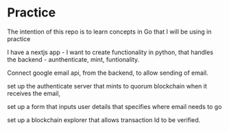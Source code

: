 # Practice

The intention of this repo is to learn concepts in Go that I will be using in practice


I have a nextjs app - I want to create functionality in python, that handles the backend - aunthenticate, mint, funtionality. 

Connect google email api, from the backend, to allow sending of email.

set up the authenticate server that mints to quorum blockchain when it receives the email,

set up a form that inputs user details that specifies where email needs to go

set up a blockchain explorer that allows transaction Id to be verified.
